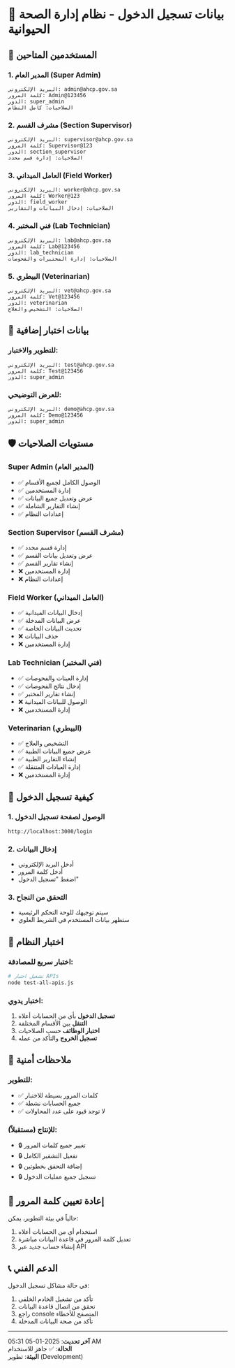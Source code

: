 # 🔐 بيانات تسجيل الدخول - نظام إدارة الصحة الحيوانية

## 👤 المستخدمين المتاحين

### 1. المدير العام (Super Admin)
```
البريد الإلكتروني: admin@ahcp.gov.sa
كلمة المرور: Admin@123456
الدور: super_admin
الصلاحيات: كامل النظام
```

### 2. مشرف القسم (Section Supervisor)
```
البريد الإلكتروني: supervisor@ahcp.gov.sa
كلمة المرور: Supervisor@123
الدور: section_supervisor
الصلاحيات: إدارة قسم محدد
```

### 3. العامل الميداني (Field Worker)
```
البريد الإلكتروني: worker@ahcp.gov.sa
كلمة المرور: Worker@123
الدور: field_worker
الصلاحيات: إدخال البيانات والتقارير
```

### 4. فني المختبر (Lab Technician)
```
البريد الإلكتروني: lab@ahcp.gov.sa
كلمة المرور: Lab@123456
الدور: lab_technician
الصلاحيات: إدارة المختبرات والفحوصات
```

### 5. البيطري (Veterinarian)
```
البريد الإلكتروني: vet@ahcp.gov.sa
كلمة المرور: Vet@123456
الدور: veterinarian
الصلاحيات: التشخيص والعلاج
```

## 🔑 بيانات اختبار إضافية

### للتطوير والاختبار:
```
البريد الإلكتروني: test@ahcp.gov.sa
كلمة المرور: Test@123456
الدور: super_admin
```

### للعرض التوضيحي:
```
البريد الإلكتروني: demo@ahcp.gov.sa
كلمة المرور: Demo@123456
الدور: super_admin
```

## 🛡️ مستويات الصلاحيات

### Super Admin (المدير العام)
- ✅ الوصول الكامل لجميع الأقسام
- ✅ إدارة المستخدمين
- ✅ عرض وتعديل جميع البيانات
- ✅ إنشاء التقارير الشاملة
- ✅ إعدادات النظام

### Section Supervisor (مشرف القسم)
- ✅ إدارة قسم محدد
- ✅ عرض وتعديل بيانات القسم
- ✅ إنشاء تقارير القسم
- ❌ إدارة المستخدمين
- ❌ إعدادات النظام

### Field Worker (العامل الميداني)
- ✅ إدخال البيانات الميدانية
- ✅ عرض البيانات المدخلة
- ✅ تحديث البيانات الخاصة
- ❌ حذف البيانات
- ❌ إدارة المستخدمين

### Lab Technician (فني المختبر)
- ✅ إدارة العينات والفحوصات
- ✅ إدخال نتائج الفحوصات
- ✅ إنشاء تقارير المختبر
- ❌ الوصول للبيانات الميدانية
- ❌ إدارة المستخدمين

### Veterinarian (البيطري)
- ✅ التشخيص والعلاج
- ✅ عرض جميع البيانات الطبية
- ✅ إنشاء التقارير الطبية
- ✅ إدارة العيادات المتنقلة
- ❌ إدارة المستخدمين

## 🔧 كيفية تسجيل الدخول

### 1. الوصول لصفحة تسجيل الدخول
```
http://localhost:3000/login
```

### 2. إدخال البيانات
- أدخل البريد الإلكتروني
- أدخل كلمة المرور
- اضغط "تسجيل الدخول"

### 3. التحقق من النجاح
- سيتم توجيهك للوحة التحكم الرئيسية
- ستظهر بيانات المستخدم في الشريط العلوي

## 🧪 اختبار النظام

### اختبار سريع للمصادقة:
```bash
# تشغيل اختبار APIs
node test-all-apis.js
```

### اختبار يدوي:
1. **تسجيل الدخول** بأي من الحسابات أعلاه
2. **التنقل** بين الأقسام المختلفة
3. **اختبار الوظائف** حسب الصلاحيات
4. **تسجيل الخروج** والتأكد من عمله

## 🚨 ملاحظات أمنية

### للتطوير:
- ✅ كلمات المرور بسيطة للاختبار
- ✅ جميع الحسابات نشطة
- ✅ لا توجد قيود على عدد المحاولات

### للإنتاج (مستقبلاً):
- 🔒 تغيير جميع كلمات المرور
- 🔒 تفعيل التشفير الكامل
- 🔒 إضافة التحقق بخطوتين
- 🔒 تسجيل جميع عمليات الدخول

## 🔄 إعادة تعيين كلمة المرور

حالياً في بيئة التطوير، يمكن:
1. استخدام أي من الحسابات أعلاه
2. تعديل كلمة المرور في قاعدة البيانات مباشرة
3. إنشاء حساب جديد عبر API

## 📞 الدعم الفني

في حالة مشاكل تسجيل الدخول:
1. تأكد من تشغيل الخادم الخلفي
2. تحقق من اتصال قاعدة البيانات
3. راجع console المتصفح للأخطاء
4. تأكد من صحة البيانات المدخلة

---

**آخر تحديث**: 2025-01-05 05:31 AM  
**الحالة**: ✅ جاهز للاستخدام  
**البيئة**: تطوير (Development)
